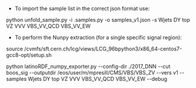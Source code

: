 - To import the sample list in the correct json format use:

python unfold_sample.py -i .samples.py -o samples_v1.json -s Wjets DY top VZ VVV VBS_VV_QCD VBS_VV_EW


- To perform the Nunpy extraction (for a single specific signal region):

source /cvmfs/sft.cern.ch/lcg/views/LCG_96bpython3/x86_64-centos7-gcc8-opt/setup.sh

python latinoRDF_numpy_exporter.py  --config-dir ./2017_DNN  --cut boos_sig  --outputdir /eos/user/m/mpresill/CMS/VBS/VBS_ZV  --vers v1  --samples Wjets DY top VZ VVV VBS_VV_QCD VBS_VV_EW  --debug


